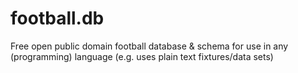 football.db
===========

Free open public domain football database &amp; schema for use in any (programming) language (e.g. uses plain text fixtures/data sets)